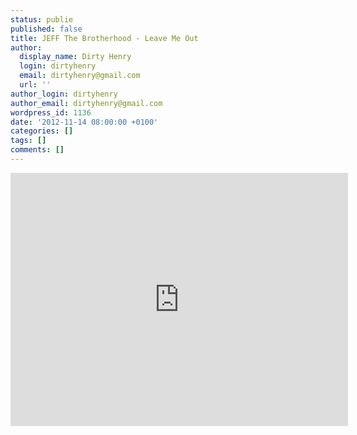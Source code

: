 ```yaml
---
status: publie
published: false
title: JEFF The Brotherhood - Leave Me Out
author:
  display_name: Dirty Henry
  login: dirtyhenry
  email: dirtyhenry@gmail.com
  url: ''
author_login: dirtyhenry
author_email: dirtyhenry@gmail.com
wordpress_id: 1136
date: '2012-11-14 08:00:00 +0100'
categories: []
tags: []
comments: []
---
```

<iframe width="540" height="405" src="http://www.youtube.com/embed/toUilg0uEdc" frameborder="0" allowfullscreen></iframe>
